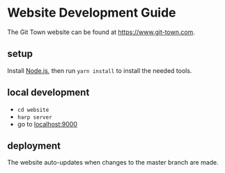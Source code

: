 # Website Development Guide

The Git Town website can be found at <https://www.git-town.com>.

## setup

Install [Node.js](https://nodejs.org), then run `yarn install` to install the
needed tools.

## local development

- `cd website`
- `harp server`
- go to [localhost:9000](http://localhost:9000)

## deployment

The website auto-updates when changes to the master branch are made.
